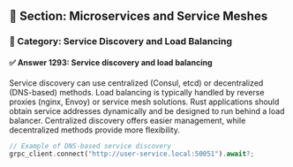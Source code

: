 ## 📘 Section: Microservices and Service Meshes  
### 🔹 Category: Service Discovery and Load Balancing  
#### ✅ Answer 1293: Service discovery and load balancing

Service discovery can use centralized (Consul, etcd) or decentralized (DNS-based) methods. Load balancing is typically handled by reverse proxies (nginx, Envoy) or service mesh solutions. Rust applications should obtain service addresses dynamically and be designed to run behind a load balancer. Centralized discovery offers easier management, while decentralized methods provide more flexibility.

```rust
// Example of DNS-based service discovery
grpc_client.connect("http://user-service.local:50051").await?;
```
